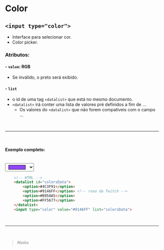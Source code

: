 # Color

## `<input type="color">`
* Interface para selecionar cor.
* Color picker.

### Atributos:
#### - `value`: RGB
* Se inválido, o preto será exibido.

#### - `list`
* o id de uma tag `<datalist>` que está no mesmo documento.
* `<datalist>` irá conter uma lista de valores pré definidos a fim de ...
    * Os valores do `<datalist>` que não forem compatíveis com o campo ...

<br><hr><br>

#### Exemplo completo:

<br>

<datalist id="colorsData">
    <option>#4C3F91</option>
    <option>#9146FF</option> <!-- roxo da Twitch -->
    <option>#B958A5</option>
    <option>#FF5677</option>
</datalist>
<input type="color" value="#9146FF" list="colorsData">

<br>

```HTML
    <!-- HTML -->
    <datalist id="colorsData">
        <option>#4C3F91</option>
        <option>#9146FF</option> <!-- roxo da Twitch -->
        <option>#B958A5</option>
        <option>#FF5677</option>
    </datalist>
    <input type="color" value="#9146FF" list="colorsData">
```

<br><hr><br>

>&Kfr;&ifr;&efr;&rfr;&ifr;&cfr;&ofr;

